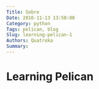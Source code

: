 ```yaml
---
Title: Sobre
Date: 2016-11-13 13:50:00
Category: python
Tags: pelican, blog
Slug: learning-pelican-1
Authors: Quatroka
Summary: 
---
```


# Learning Pelican